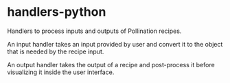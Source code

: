 # handlers-python
Handlers to process inputs and outputs of Pollination recipes.

An input handler takes an input provided by user and convert it to the object that is
needed by the recipe input.

An output handler takes the output of a recipe and post-process it before visualizing it
inside the user interface.
